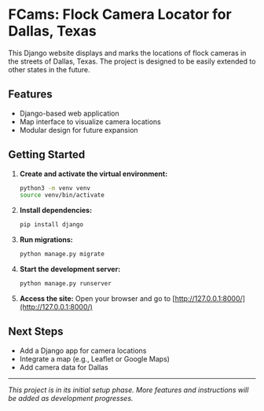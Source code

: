 # FCams: Flock Camera Locator for Dallas, Texas

This Django website displays and marks the locations of flock cameras in the streets of Dallas, Texas. The project is designed to be easily extended to other states in the future.

## Features
- Django-based web application
- Map interface to visualize camera locations
- Modular design for future expansion

## Getting Started

1. **Create and activate the virtual environment:**
   ```bash
   python3 -m venv venv
   source venv/bin/activate
   ```
2. **Install dependencies:**
   ```bash
   pip install django
   ```
3. **Run migrations:**
   ```bash
   python manage.py migrate
   ```
4. **Start the development server:**
   ```bash
   python manage.py runserver
   ```
5. **Access the site:**
   Open your browser and go to [http://127.0.0.1:8000/](http://127.0.0.1:8000/)

## Next Steps
- Add a Django app for camera locations
- Integrate a map (e.g., Leaflet or Google Maps)
- Add camera data for Dallas

---

*This project is in its initial setup phase. More features and instructions will be added as development progresses.*
